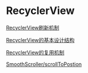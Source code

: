 # RecyclerView

[RecyclerView刷新机制](https://juejin.im/post/6844903735974428680)

[RecyclerView的基本设计结构](https://juejin.im/post/6844903735714398216)

[RecyclerView的复用机制](https://juejin.im/post/6844903737522126862)

[SmoothScroller/scrollToPostion](https://juejin.im/post/6844903624632434695)

